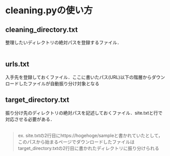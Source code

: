 # cleaning.pyの使い方
## cleaning_directory.txt
整理したいディレクトリの絶対パスを登録するファイル．  
<br>

## urls.txt
入手先を登録しておくファイル．ここに書いたパス(URL)以下の階層からダウンロードしたファイルが自動振り分け対象となる
<br>

## target_directory.txt
振り分け先のディレクトリの絶対パスを記述しておくファイル．site.txtと行で対応させる必要がある．
<br>
<br>

> ex. site.txtの2行目にhttps://hogehoge/sampleと書かれていたとして，このパスから始まるページでダウンロードしたファイルはtarget_directory.txtの2行目に書かれたディレクトリに振り分けられる